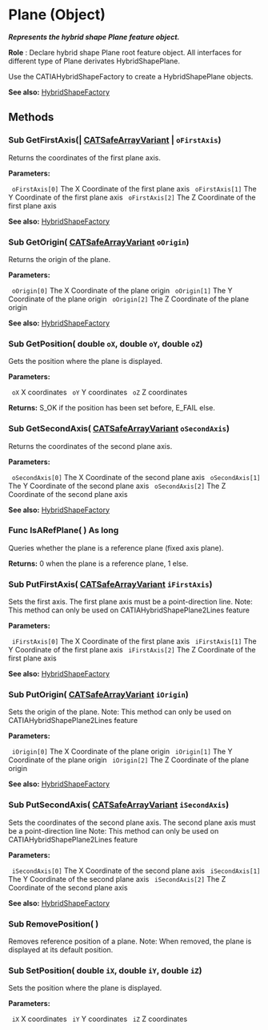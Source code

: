 # Plane (Object)

**_Represents the hybrid shape Plane feature object._**

**Role** : Declare hybrid shape Plane root feature object. All interfaces for different type of Plane derivates HybridShapePlane.

Use the CATIAHybridShapeFactory to create a HybridShapePlane objects.

**See also:**      [HybridShapeFactory](../GSMInterfaces/interface_HybridShapeFactory_68680.md)

## Methods

### Sub **GetFirstAxis**(| [CATSafeArrayVariant](../System/typedef_CATSafeArrayVariant_73843.md) | `oFirstAxis`)

   Returns the coordinates of the first plane axis.

**Parameters:**

` oFirstAxis[0]`      The X Coordinate of the first plane axis
` oFirstAxis[1]`      The Y Coordinate of the first plane axis
` oFirstAxis[2]`      The Z Coordinate of the first plane axis

**See also:**      [HybridShapeFactory](../GSMInterfaces/interface_HybridShapeFactory_68680.md) 
### Sub **GetOrigin**( [CATSafeArrayVariant](../System/typedef_CATSafeArrayVariant_73843.md)  `oOrigin`)

   Returns the origin of the plane.

**Parameters:**

` oOrigin[0]`      The X Coordinate of the plane origin
` oOrigin[1]`      The Y Coordinate of the plane origin
` oOrigin[2]`      The Z Coordinate of the plane origin

**See also:**      [HybridShapeFactory](../GSMInterfaces/interface_HybridShapeFactory_68680.md) 
### Sub **GetPosition**( double  `oX`,  double  `oY`,  double  `oZ`)

   Gets the position where the plane is displayed.

**Parameters:**

` oX`      X coordinates
` oY`      Y coordinates
` oZ`      Z coordinates

**Returns:**      S_OK if the position has been set before, E_FAIL else.  
### Sub **GetSecondAxis**( [CATSafeArrayVariant](../System/typedef_CATSafeArrayVariant_73843.md)  `oSecondAxis`)

   Returns the coordinates of the second plane axis.

**Parameters:**

` oSecondAxis[0]`      The X Coordinate of the second plane axis
` oSecondAxis[1]`      The Y Coordinate of the second plane axis
` oSecondAxis[2]`      The Z Coordinate of the second plane axis

**See also:**      [HybridShapeFactory](../GSMInterfaces/interface_HybridShapeFactory_68680.md) 
### Func **IsARefPlane**( ) As long

   Queries whether the plane is a reference plane (fixed axis plane).

**Returns:**      0 when the plane is a reference plane, 1 else.  
### Sub **PutFirstAxis**( [CATSafeArrayVariant](../System/typedef_CATSafeArrayVariant_73843.md)  `iFirstAxis`)

   Sets the first axis. The first plane axis must be a point-direction line.
Note: This method can only be used on CATIAHybridShapePlane2Lines feature

**Parameters:**

` iFirstAxis[0]`      The X Coordinate of the first plane axis
` iFirstAxis[1]`      The Y Coordinate of the first plane axis
` iFirstAxis[2]`      The Z Coordinate of the first plane axis

**See also:**      [HybridShapeFactory](../GSMInterfaces/interface_HybridShapeFactory_68680.md) 
### Sub **PutOrigin**( [CATSafeArrayVariant](../System/typedef_CATSafeArrayVariant_73843.md)  `iOrigin`)

   Sets the origin of the plane.
Note: This method can only be used on CATIAHybridShapePlane2Lines feature

**Parameters:**

` iOrigin[0]`      The X Coordinate of the plane origin
` iOrigin[1]`      The Y Coordinate of the plane origin
` iOrigin[2]`      The Z Coordinate of the plane origin

**See also:**      [HybridShapeFactory](../GSMInterfaces/interface_HybridShapeFactory_68680.md) 
### Sub **PutSecondAxis**( [CATSafeArrayVariant](../System/typedef_CATSafeArrayVariant_73843.md)  `iSecondAxis`)

   Sets the coordinates of the second plane axis. The second plane axis must be a point-direction line
Note: This method can only be used on CATIAHybridShapePlane2Lines feature

**Parameters:**

` iSecondAxis[0]`      The X Coordinate of the second plane axis
` iSecondAxis[1]`      The Y Coordinate of the second plane axis
` iSecondAxis[2]`      The Z Coordinate of the second plane axis

**See also:**      [HybridShapeFactory](../GSMInterfaces/interface_HybridShapeFactory_68680.md) 
### Sub **RemovePosition**( )

   Removes reference position of a plane.
Note: When removed, the plane is displayed at its default position.  
### Sub **SetPosition**( double  `iX`,  double  `iY`,  double  `iZ`)

   Sets the position where the plane is displayed.

**Parameters:**

` iX`      X coordinates
` iY`      Y coordinates
` iZ`      Z coordinates